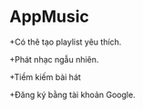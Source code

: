 # AppMusic

+Có thê tạo playlist yêu thích.

+Phát nhạc ngẫu nhiên.

+Tiềm kiếm bài hát

+Đăng ký bằng tài khoản Google.
